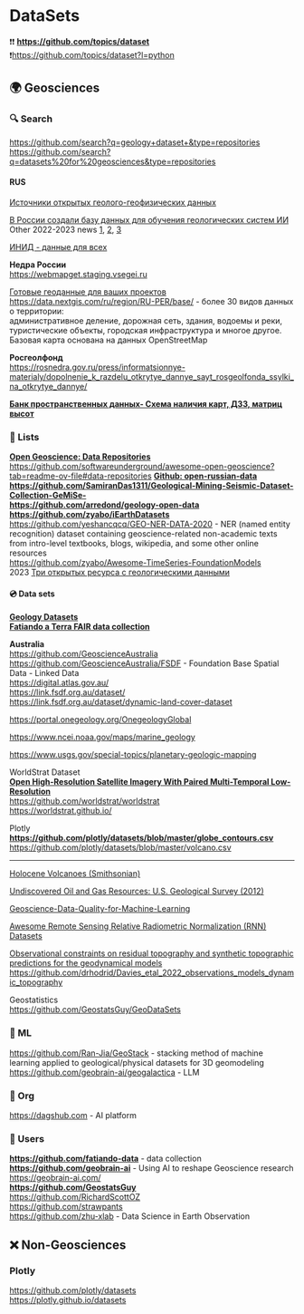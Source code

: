 # DataSets
❗❗ **https://github.com/topics/dataset**                   
❗https://github.com/topics/dataset?l=python                  

## 🌍 Geosciences                         
### 🔍 Search 
https://github.com/search?q=geology+dataset+&type=repositories                           
https://github.com/search?q=datasets%20for%20geosciences&type=repositories

#### RUS 
[Источники открытых геолого-геофизических данных](https://wiki.gis-lab.info/w/Источники_открытых_геолого-геофизических_данных)             

[В России создали базу данных для обучения геологических систем ИИ](https://ai.gov.ru/mediacenter/v-rossii-sozdali-bazu-dannykh-dlya-obucheniya-geologicheskikh-sistem-ii/)             
Other 2022-2023 news [1](https://www.cnews.ru/news/line/2023-09-04_issledovateli_sbera_vmeste), [2](https://habr.com/ru/news/758804), [3](https://www.comnews.ru/content/230473/2023-11-30/2023-w48/1230/1233/cifrovaya-geologiya-grant-rfrit-i-vnedrenie-rosgeo-otkroet-mirovoy-rynok-rossiyskoy-platforme-dlya-raboty-geologicheskimi-dannymi)                

[ИНИД - данные для всех](https://data.rcsi.science)                    

**Недра России**                     
https://webmapget.staging.vsegei.ru      

[Готовые геоданные для ваших проектов](https://data.nextgis.com/ru/)             
https://data.nextgis.com/ru/region/RU-PER/base/ - более 30 видов данных о территории:                
административное деление, дорожная сеть, здания, водоемы и реки, туристические объекты, городская инфраструктура и многое другое.              
Базовая карта основана на данных OpenStreetMap                         

**Росгеолфонд**                 
https://rosnedra.gov.ru/press/informatsionnye-materialy/dopolnenie_k_razdelu_otkrytye_dannye_sayt_rosgeolfonda_ssylki_na_otkrytye_dannye/                

**[Банк пространственных данных- Схема наличия карт, ДЗЗ, матриц высот](https://spatialdb.net)**         

### 📄 Lists
**[Open Geoscience: Data Repositories](https://github.com/softwareunderground/awesome-open-geoscience?tab=readme-ov-file#data-repositories)**                                    
https://github.com/softwareunderground/awesome-open-geoscience?tab=readme-ov-file#data-repositories
**[Github: open-russian-data](https://github.com/abnegantes/open-russian-data)**           
**https://github.com/SamiranDas1311/Geological-Mining-Seismic-Dataset-Collection-GeMiSe-**                     
**https://github.com/arredond/geology-open-data**      
**https://github.com/zyabo/iEarthDatasets**              
https://github.com/yeshancqcq/GEO-NER-DATA-2020 - NER (named entity recognition) dataset containing geoscience-related non-academic texts from intro-level textbooks, blogs, wikipedia, and some other online resources           
https://github.com/zyabo/Awesome-TimeSeries-FoundationModels                     
2023 [Три открытых ресурса с геологическими данными](https://cartetika.ru/tpost/g6dop9luc1-tri-otkritih-resursa-s-geologicheskimi-d)             

#### 💿 Data sets
**[Geology Datasets](https://dagshub.com/datasets/geology/)**                                     
**[Fatiando a Terra FAIR data collection](https://github.com/fatiando-data)**                                  

**Australia**  
https://github.com/GeoscienceAustralia                       
https://github.com/GeoscienceAustralia/FSDF - Foundation Base Spatial Data - Linked Data                           
https://digital.atlas.gov.au/               
https://link.fsdf.org.au/dataset/                 
https://link.fsdf.org.au/dataset/dynamic-land-cover-dataset                                       

https://portal.onegeology.org/OnegeologyGlobal                   

https://www.ncei.noaa.gov/maps/marine_geology              

https://www.usgs.gov/special-topics/planetary-geologic-mapping               

WorldStrat Dataset                                
**[Open High-Resolution Satellite Imagery With Paired Multi-Temporal Low-Resolution](https://zenodo.org/records/6810792)**                   
https://github.com/worldstrat/worldstrat               
https://worldstrat.github.io/            

Plotly                          
**https://github.com/plotly/datasets/blob/master/globe_contours.csv**               
https://github.com/plotly/datasets/blob/master/volcano.csv  

- - -

[Holocene Volcanoes (Smithsonian)](https://volcano.si.edu)

[Undiscovered Oil and Gas Resources: U.S. Geological Survey (2012)](https://pubs.er.usgs.gov/publication/ds69FF)           

[Geoscience-Data-Quality-for-Machine-Learning](https://github.com/RichardScottOZ/Geoscience-Data-Quality-for-Machine-Learning)            

[Awesome Remote Sensing Relative Radiometric Normalization (RNN) Datasets](https://github.com/ArminMoghimi/Awesome-Remote-Sensing-Relative-Radiometric-Normalization-Datasets)                                             

[Observational constraints on residual topography and synthetic topographic predictions for the geodynamical models](https://github.com/drhodrid/Davies_etal_NGeo_2019_Datasets)                      
https://github.com/drhodrid/Davies_etal_2022_observations_models_dynamic_topography                 

Geostatistics                 
https://github.com/GeostatsGuy/GeoDataSets                                   

### 🚗 ML              
https://github.com/Ran-Jia/GeoStack - stacking method of machine learning applied to geological/physical datasets for 3D geomodeling                      
https://github.com/geobrain-ai/geogalactica - LLM      


### 🏢 Org 
https://dagshub.com - AI platform      

### 👨 Users                
**https://github.com/fatiando-data** - data collection                                   
**https://github.com/geobrain-ai** - Using AI to reshape Geoscience research     https://geobrain-ai.com/                              
**https://github.com/GeostatsGuy**                 
https://github.com/RichardScottOZ             
https://github.com/strawpants                    
https://github.com/zhu-xlab - Data Science in Earth Observation          

## ❌ Non-Geosciences                   
###  


### Plotly                 
https://github.com/plotly/datasets            
https://plotly.github.io/datasets         
